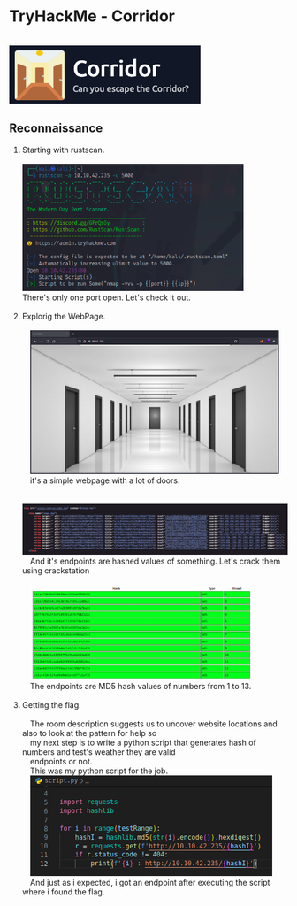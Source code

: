 <h1>TryHackMe - Corridor</h1><br>
<img src="./img/room-icon.png" alt="room-icon">
<h2>Reconnaissance</h2>
<ol>
    <li>
        Starting with rustscan.<br><br>
        <img src="./img/rustscan.png" alt="rustscan" width="400"><br>
        There's only one port open. Let's check it out.
    </li><br>
    <li>
        Explorig the WebPage.<br><br>
            &emsp;<img src="./img/webpage.png" alt="webpage" width="450"><br>
            &emsp;it's a simple webpage with a lot of doors.<br><br>
            &emsp;<img src="./img/source-code.png" alt="source-code" width="550"><br>
            &emsp;And it's endpoints are hashed values of something. Let's crack them using crackstation<br><br>
            &emsp;<img src="./img/hashes.png" alt="hashes" width="400"><br>
            &emsp;The endpoints are MD5 hash values of numbers from 1 to 13.<br>
    </li><br>
    <li>
        Getting the flag.<br><br>
            &emsp;The room description suggests us to uncover website locations and also to look at the pattern for help so<br>
            &emsp;my next step is to write a python script that generates hash of numbers and test's weather they are valid<br>
            &emsp;endpoints or not.<br>
	    &emsp;This was my python script for the job.<br>
            &emsp;<img src="./img/python-script.png" alt="script"><br>
            &emsp;And just as i expected, i got an endpoint after executing the script where i found the flag.<br><br>
    </li>
</ol>
